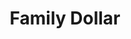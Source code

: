 ---
title: "Family Dollar"
url: /jackson/family-dollar-east-michigan-avenue/
shop: variety store
---